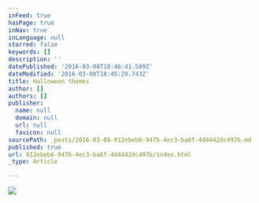 ```yaml
---
inFeed: true
hasPage: true
inNav: true
inLanguage: null
starred: false
keywords: []
description: ''
datePublished: '2016-03-08T18:46:41.509Z'
dateModified: '2016-03-08T18:45:29.743Z'
title: Halloween themes
author: []
authors: []
publisher:
  name: null
  domain: null
  url: null
  favicon: null
sourcePath: _posts/2016-03-08-912ebeb6-947b-4ec3-ba6f-4d4442dc497b.md
published: true
url: 912ebeb6-947b-4ec3-ba6f-4d4442dc497b/index.html
_type: Article

---
```

![](https://the-grid-user-content.s3-us-west-2.amazonaws.com/d0a59fd5-7132-409b-89a1-84723d0c5533.jpg)